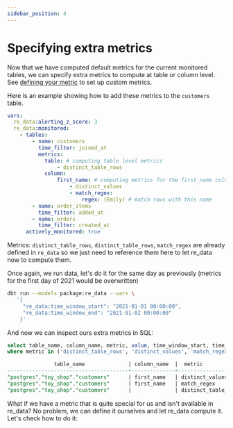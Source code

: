 ```yaml
---
sidebar_position: 4
---
```


# Specifying extra metrics

Now that we have computed default metrics for the current monitored tables, we can specify extra metrics 
to compute at table or column level. See [defining your metric](/docs/reference/data_monitoring/metrics#defining-your-metric) to set up custom metrics.

Here is an example showing how to add these metrics to the `customers` table.

```yml title="dbt_project.yml vars"
vars:
  re_data:alerting_z_score: 3
  re_data:monitored:
    - tables:
        - name: customers
          time_filter: joined_at
          metrics:
            table: # computing table level metrics
                - distinct_table_rows
            column:
                first_name: # computing metrics for the first_name column only
                    - distinct_values
                    - match_regex:
                        regex: (Emily) # match rows with this name
        - name: order_items
          time_filter: added_at
        - name: orders
          time_filter: created_at
      actively_monitored: true 
```

Metrics: `distinct_table_rows`, `distinct_table_rows`, `match_regex` are already defined in `re_data` so we just need to reference them here to let re_data now to compute them.

Once again, we run data, let's do it for the same day as previously (metrics for the first day of 2021 would be overwritten)

```bash
dbt run --models package:re_data --vars \
   '{
     "re_data:time_window_start": "2021-01-01 00:00:00",
     "re_data:time_window_end": "2021-01-02 00:00:00"
    }'
```

And now we can inspect ours extra metrics in SQL:

```sql
select table_name, column_name, metric, value, time_window_start, time_window_end from toy_shop_re.re_data_metrics
where metric in ('distinct_table_rows', 'distinct_values', 'match_regex');

               table_name              | column_name  |  metric             | value |  time_window_start  |   time_window_end
---------------------------------------+--------------+---------------------+-------+---------------------+---------------------
"postgres"."toy_shop"."customers"      | first_name   | distinct_values     |    12 | 2021-01-01 00:00:00 | 2021-01-02 00:00:00
"postgres"."toy_shop"."customers"      | first_name   | match_regex         |    3  | 2021-01-01 00:00:00 | 2021-01-02 00:00:00
"postgres"."toy_shop"."customers"      |              | distinct_table_rows |    15 | 2021-01-01 00:00:00 | 2021-01-02 00:00:00

```

What if we have a metric that is quite special for us and isn't available in re_data? No problem, we can define it ourselves and let re_data compute it. Let's check how to do it: